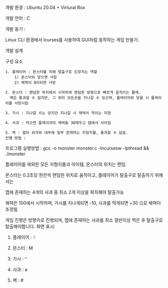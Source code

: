 개발 환경 : Ubuntu 20.04 + Virtural Box

개발 언어 : C

개발 동기 :

Linux CLI 환경에서 lcurses를 사용하여 GUI처럼 동작하는 게임 만들기.

개발 설계

구성 요소

    1. 플레이어 : 몬스터를 피해 탈출구로 도망치는 역할
        1) 몬스터와 닿으면 사망
        2) 체력이 0이되면 사망
        
    2. 몬스터 : 랜덤한 위치에서 시작하여 랜덤한 방향으로 빠르게 움직이는 물체.  
      벽은 통과할 수 없지만, 그 외의 모든곳을 지나갈 수 있으며, 플레이어와 닿을 시 플레이어를 사망시킴
    
    3. 가시 : 지나갈 수는 있지만 지나갈 시 체력이 깍이는 지형
    
    4. 사과 : 먹으면 플레이어의 체력을 30채우고 맵에서 사라짐
    
    5. 벽 : 맵의 외각와 내부에 일부 존재하는 지형지물, 통과할 수 없음.
    진행 방법 :

 프로그램 실행방법 : gcc -o monster monster.c -lncursesw -lpthread && ./monster

 플레이어를 제외한 모든 지형지물과 아이템, 몬스터의 위치는 랜덤.
 
 몬스터는 0.2초당 한칸씩 랜덤한 위치로 움직이고, 플레이어가 탈출구로 탈출하기 위해서는
 
 맵에 존재하는 4개의 사과 중 최소 2개 이상을 획득해야 탈출가능
 
 체력은 100에서 시작하며, 가시를 지나게되면 -10, 사과를 먹게되면 +30 으로 체력이 조정됨
 
 게임 진행은 방향키로 진행되며, 맵에 존재하는 사과를 최소 절반이상 먹은 후 탈출구로 탈출해야합니다.
화면 표시:

1. 플레이어 : ⍥

2. 몬스터 : M

3. 가시 : ^

4. 사과 : a

5. 벽 : #
